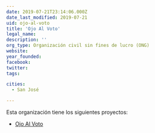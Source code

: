 ```yaml
---
date: 2019-07-21T23:14:06.000Z
date_last_modified: 2019-07-21
uid: ojo-al-voto
title: 'Ojo Al Voto'
legal_name: 
description: ''
org_type: Organización civil sin fines de lucro (ONG)
website: 
year_founded: 
facebook: 
twitter: 
tags:

cities: 
  - San José

---
```


Esta organización tiene los siguientes proyectos:

- [Ojo Al Voto](/proyectos/ojo-al-voto)
